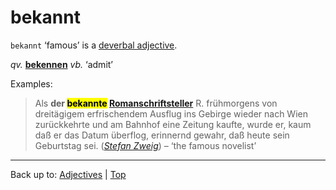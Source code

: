 # bekannt

`bekannt` ‘famous’ is a [deverbal adjective](../../deverbalAdjectives.md).

*qv.* **[bekennen](../../../verbs/b/be/bekennen.md)** *vb.* ‘admit’

Examples:

> Als **der <mark>bekannte</mark> [Romanschriftsteller](../../../nouns/r/ro/Romanschriftsteller.md)** R. frühmorgens von dreitägigem erfrischendem Ausflug ins Gebirge wieder nach Wien zurückkehrte und am Bahnhof eine Zeitung kaufte, wurde er, kaum daß er das Datum überflog, erinnernd gewahr, daß heute sein Geburtstag sei. (*[Stefan Zweig](../../../texts/StefanZweig/BriefEinerUnbekannten.md)*) – ‘the famous novelist’

----

Back up to: [Adjectives](../../index.md) | [Top](../../../index.md)
